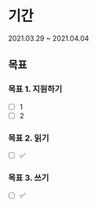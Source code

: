 # 기간

2021.03.29 ~ 2021.04.04



## 목표

### 목표 1. 지원하기

- [ ] 1
- [ ] 2

### 목표 2. 읽기
- [ ] ✅

### 목표 3. 쓰기
- [ ] ✅

